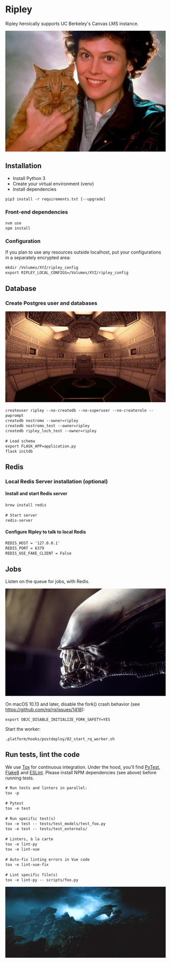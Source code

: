 # Ripley

Ripley heroically supports UC Berkeley's Canvas LMS instance.

![Ripley, a character from the movie Alien, is holding a cat.](src/assets/images/ripley-with-cat.png)

## Installation

* Install Python 3
* Create your virtual environment (venv)
* Install dependencies

```
pip3 install -r requirements.txt [--upgrade]
```

### Front-end dependencies

```
nvm use
npm install
```

### Configuration

If you plan to use any resources outside localhost, put your configurations in a separately encrypted area:

```
mkdir /Volumes/XYZ/ripley_config
export RIPLEY_LOCAL_CONFIGS=/Volumes/XYZ/ripley_config
```

## Database

### Create Postgres user and databases

![Photo of computer room of the movie Alien.](src/assets/images/muthur.png)

```
createuser ripley --no-createdb --no-superuser --no-createrole --pwprompt
createdb nostromo --owner=ripley
createdb nostromo_test --owner=ripley
createdb ripley_loch_test --owner=ripley

# Load schema
export FLASK_APP=application.py
flask initdb
```

## Redis

### Local Redis Server installation (optional)

#### Install and start Redis server

```
brew install redis

# Start server
redis-server
```

#### Configure Ripley to talk to local Redis

```
REDIS_HOST = '127.0.0.1'
REDIS_PORT = 6379
REDIS_USE_FAKE_CLIENT = False
```

## Jobs

Listen on the queue for jobs, with Redis.

![Close-up image of the Xenomorph from the movie Alien.](src/assets/images/xenomorph.png)

On macOS 10.13 and later, disable the fork() crash behavior (see https://github.com/rq/rq/issues/1418):

```
export OBJC_DISABLE_INITIALIZE_FORK_SAFETY=YES
```

Start the worker:

```
.platform/hooks/postdeploy/02_start_rq_worker.sh
```

## Run tests, lint the code

We use [Tox](https://tox.readthedocs.io) for continuous integration. Under the hood, you'll find [PyTest](https://docs.pytest.org), [Flake8](http://flake8.pycqa.org) and [ESLint](https://eslint.org/). Please install NPM dependencies (see above) before running tests.

```
# Run tests and linters in parallel:
tox -p

# Pytest
tox -e test

# Run specific test(s)
tox -e test -- tests/test_models/test_foo.py
tox -e test -- tests/test_externals/

# Linters, à la carte
tox -e lint-py
tox -e lint-vue

# Auto-fix linting errors in Vue code
tox -e lint-vue-fix

# Lint specific file(s)
tox -e lint-py -- scripts/foo.py
```

![Image of the spacecraft Derelict having crashed on the Acheron LV-426 moon.](src/assets/images/derelict-on-alien-planet.jpg)
